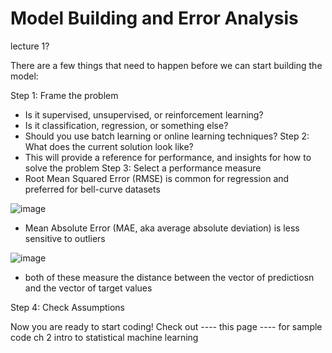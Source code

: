 # Model Building and Error Analysis

lecture 1?

There are a few things that need to happen before we can start building the model:

Step 1: Frame the problem
- Is it supervised, unsupervised, or reinforcement learning? 
- Is it classification, regression, or something else?
- Should you use batch learning or online learning techniques?
Step 2: What does the current solution look like?
- This will provide a reference for performance, and insights for how to solve the problem
Step 3: Select a performance measure
- Root Mean Squared Error (RMSE) is common for regression and preferred for bell-curve datasets

![image](https://user-images.githubusercontent.com/89811204/132998187-34622baf-8e42-441c-80a5-d810fc90c39c.png)

- Mean Absolute Error (MAE, aka average absolute deviation) is less sensitive to outliers

![image](https://user-images.githubusercontent.com/89811204/132998292-8112443b-1107-49c8-8b9b-df909a366259.png)
- both of these measure the distance between the vector of predictiosn and the vector of target values

Step 4: Check Assumptions

Now you are ready to start coding! Check out ---- this page ---- for sample code
ch 2 intro to statistical machine learning
